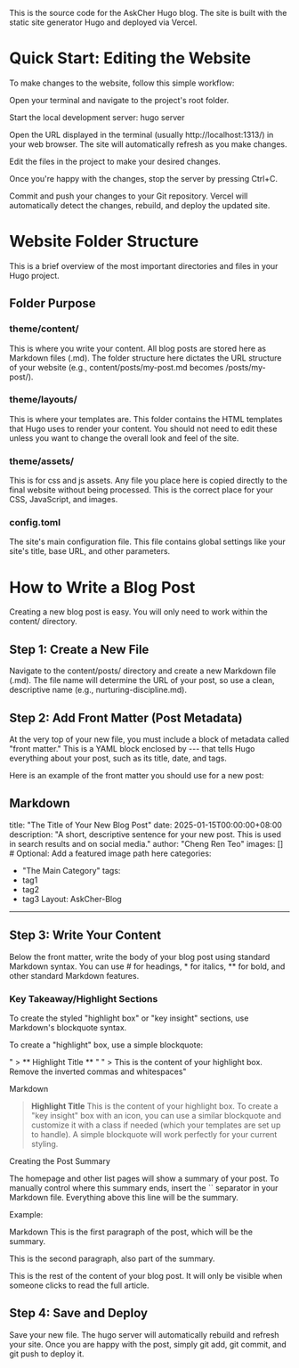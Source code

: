 
This is the source code for the AskCher Hugo blog. The site is built with the static site generator Hugo and deployed via Vercel.

# Quick Start: Editing the Website
To make changes to the website, follow this simple workflow:

Open your terminal and navigate to the project's root folder.

Start the local development server: hugo server

Open the URL displayed in the terminal (usually http://localhost:1313/) in your web browser. The site will automatically refresh as you make changes.

Edit the files in the project to make your desired changes.

Once you're happy with the changes, stop the server by pressing Ctrl+C.

Commit and push your changes to your Git repository. Vercel will automatically detect the changes, rebuild, and deploy the updated site.

# Website Folder Structure
This is a brief overview of the most important directories and files in your Hugo project.

## Folder	Purpose
### theme/content/	
This is where you write your content. All blog posts are stored here as Markdown files (.md). 
The folder structure here dictates the URL structure of your website (e.g., content/posts/my-post.md becomes /posts/my-post/).
### theme/layouts/	
This is where your templates are. This folder contains the HTML templates that Hugo uses to render your content. You should not need to edit these unless you want to change the overall look and feel of the site.
### theme/assets/
This is for css and js assets. Any file you place here is copied directly to the final website without being processed. This is the correct place for your CSS, JavaScript, and images. 

### config.toml	
The site's main configuration file. This file contains global settings like your site's title, base URL, and other parameters.

# How to Write a Blog Post
Creating a new blog post is easy. You will only need to work within the content/ directory.

## Step 1: Create a New File

Navigate to the content/posts/ directory and create a new Markdown file (.md). The file name will determine the URL of your post, so use a clean, descriptive name (e.g., nurturing-discipline.md).

## Step 2: Add Front Matter (Post Metadata)

At the very top of your new file, you must include a block of metadata called "front matter." This is a YAML block enclosed by --- that tells Hugo everything about your post, such as its title, date, and tags.

Here is an example of the front matter you should use for a new post:

Markdown
---
title: "The Title of Your New Blog Post"
date: 2025-01-15T00:00:00+08:00
description: "A short, descriptive sentence for your new post. This is used in search results and on social media."
author: "Cheng Ren Teo"
images: [] # Optional: Add a featured image path here
categories:
  - "The Main Category"
tags:
  - tag1
  - tag2
  - tag3
Layout: AskCher-Blog
---
## Step 3: Write Your Content

Below the front matter, write the body of your blog post using standard Markdown syntax. You can use # for headings, * for italics, ** for bold, and other standard Markdown features.

### Key Takeaway/Highlight Sections

To create the styled "highlight box" or "key insight" sections, use Markdown's blockquote syntax.

To create a "highlight" box, use a simple blockquote:

" > ** Highlight Title ** "
" > This is the content of your highlight box. Remove the inverted commas and whitespaces"

Markdown
> **Highlight Title**
> This is the content of your highlight box.
To create a "key insight" box with an icon, you can use a similar blockquote and customize it with a class if needed (which your templates are set up to handle). A simple blockquote will work perfectly for your current styling.

Creating the Post Summary

The homepage and other list pages will show a summary of your post. To manually control where this summary ends, insert the `` separator in your Markdown file. Everything above this line will be the summary.

Example:

Markdown
This is the first paragraph of the post, which will be the summary.

This is the second paragraph, also part of the summary.

This is the rest of the content of your blog post. It will only be visible when someone clicks to read the full article.

## Step 4: Save and Deploy

Save your new file. The hugo server will automatically rebuild and refresh your site. Once you are happy with the post, simply git add, git commit, and git push to deploy it.
